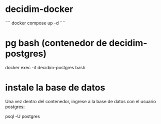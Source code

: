 # decidim-docker
¨¨
docker compose up -d
¨¨
# pg bash (contenedor de decidim-postgres)
docker exec -it decidim-postgres bash

# instale la base de datos

Una vez dentro del contenedor, ingrese a la base de datos con el usuario postgres:

psql -U postgres


